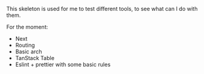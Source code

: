 This skeleton is used for me to test different tools, to see what can I do with them.

For the moment:

- Next
- Routing
- Basic arch
- TanStack Table
- Eslint + prettier with some basic rules
